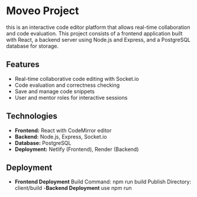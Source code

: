 # Moveo Project

this is an interactive code editor platform that allows real-time collaboration and code evaluation. This project consists of a frontend application built with React, a backend server using Node.js and Express, and a PostgreSQL database for storage.


## Features

- Real-time collaborative code editing with Socket.io
- Code evaluation and correctness checking
- Save and manage code snippets
- User and mentor roles for interactive sessions

## Technologies

- **Frontend:** React with CodeMirror editor
- **Backend:** Node.js, Express, Socket.io
- **Database:** PostgreSQL
- **Deployment:** Netlify (Frontend), Render (Backend)

## Deployment
- **Frontend Deployment** 
Build Command: npm run build
Publish Directory: client/build
-**Backend Deployment**
use npm run

